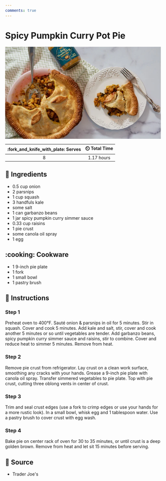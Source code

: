 ```yaml
---
comments: true
---
```

# Spicy Pumpkin Curry Pot Pie

![Spicy Pumpkin Curry Pot Pie](../assets/images/spicy-pumpkin-curry-pot-pie.png)

| :fork_and_knife_with_plate: Serves | :timer_clock: Total Time |
|:----------------------------------:|:-----------------------: |
| 8 | 1.17 hours |

## :salt: Ingredients

- 0.5 cup onion
- 2 parsnips
- 1 cup squash
- 3 handfuls kale
- some salt
- 1 can garbanzo beans
- 1 jar spicy pumpkin curry simmer sauce
- 0.33 cup raisins
- 1 pie crust
- some canola oil spray
- 1 egg

## :cooking: Cookware

- 1 9-inch pie plate
- 1 fork
- 1 small bowl
- 1 pastry brush

## :pencil: Instructions

### Step 1

Preheat oven to 400°F. Sauté onion & parsnips in oil for 5 minutes. Stir in squash. Cover and cook 5 minutes. Add kale
and salt, stir, cover and cook another 5 minutes or so until vegetables are tender. Add garbanzo beans, spicy pumpkin
curry simmer sauce and raisins, stir to combine. Cover and reduce heat to simmer 5 minutes. Remove from heat.

### Step 2

Remove pie crust from refrigerator. Lay crust on a clean work surface, smoothing any cracks with your hands. Grease a
9-inch pie plate with canola oil spray. Transfer simmered vegetables to pie plate. Top with pie crust, cutting three
oblong vents in center of crust.

### Step 3

Trim and seal crust edges (use a fork to crimp edges or use your hands for a more rustic look). In a small bowl, whisk
egg and 1 tablespoon water. Use a pastry brush to cover crust with egg wash.

### Step 4

Bake pie on center rack of oven for 30 to 35 minutes, or until crust is a deep golden brown. Remove from heat and let
sit 15 minutes before serving.

## :link: Source

- Trader Joe's
